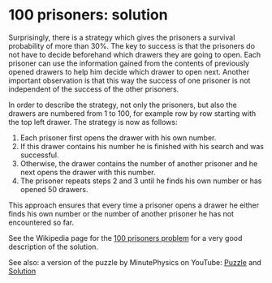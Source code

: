 # 100 prisoners: solution

Surprisingly, there is a strategy which gives the prisoners a survival
probability of more than 30%. The key to success is that the prisoners do not
have to decide beforehand which drawers they are going to open. Each prisoner
can use the information gained from the contents of previously opened drawers
to help him decide which drawer to open next. Another important observation is
that this way the success of one prisoner is not independent of the success of
the other prisoners.

In order to describe the strategy, not only the prisoners, but also the drawers
are numbered from 1 to 100, for example row by row starting with the top left
drawer. The strategy is now as follows:

1. Each prisoner first opens the drawer with his own number.
2. If this drawer contains his number he is finished with his search and was
   successful.
3. Otherwise, the drawer contains the number of another prisoner and he next
   opens the drawer with this number.
4. The prisoner repeats steps 2 and 3 until he finds his own number or has
   opened 50 drawers.

This approach ensures that every time a prisoner opens a drawer he either finds
his own number or the number of another prisoner he has not encountered so far.

See the Wikipedia page for the
[100 prisoners problem](https://en.wikipedia.org/wiki/100_prisoners_problem)
for a very good description of the solution.

See also: a version of the puzzle by MinutePhysics on YouTube:
[Puzzle](https://www.youtube.com/watch?v=eivGlBKlK6M) and
[Solution](https://www.youtube.com/watch?v=C5-I0bAuEUE)
